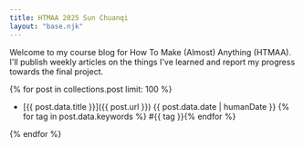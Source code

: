```yaml
---
title: HTMAA 2025 Sun Chuanqi
layout: "base.njk"
---
```


Welcome to my course blog for How To Make (Almost) Anything (HTMAA).  
I'll publish weekly articles on the things I've learned and report my progress towards the final project.

{% for post in collections.post limit: 100 %}

<!-- hide the "post" tag because it is self-evidence -->

- [{{ post.data.title }}]({{ post.url }}) {{ post.data.date | humanDate }} {% for tag in post.data.keywords %} #{{ tag }}{% endfor %}

{% endfor %}
